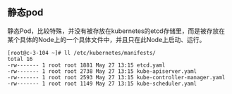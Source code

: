 ## 静态pod

静态Pod，比较特殊，并没有被存放在kubernetes的etcd存储里，而是被存放在某个具体的Node上的一个具体文件中，并且只在此Node上启动、运行。

```
[root@c-3-104 ~]# ll /etc/kubernetes/manifests/
total 16
-rw------- 1 root root 1881 May 27 13:15 etcd.yaml
-rw------- 1 root root 2738 May 27 13:15 kube-apiserver.yaml
-rw------- 1 root root 2593 May 27 13:15 kube-controller-manager.yaml
-rw------- 1 root root 1149 May 27 13:15 kube-scheduler.yaml
```
